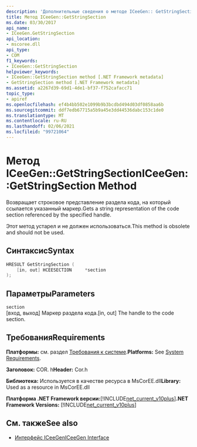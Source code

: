 ```yaml
---
description: 'Дополнительные сведения о методе ICeeGen:: GetStringSection'
title: Метод ICeeGen::GetStringSection
ms.date: 03/30/2017
api_name:
- ICeeGen.GetStringSection
api_location:
- mscoree.dll
api_type:
- COM
f1_keywords:
- ICeeGen::GetStringSection
helpviewer_keywords:
- ICeeGen::GetStringSection method [.NET Framework metadata]
- GetStringSection method [.NET Framework metadata]
ms.assetid: a2267d39-69d1-4de1-bf37-f752cafacc71
topic_type:
- apiref
ms.openlocfilehash: ef4b4bb502e1099b9b3bcdbd494d03df0858aa6b
ms.sourcegitcommit: ddf7edb67715a5b9a45e3dd44536dabc153c1de0
ms.translationtype: MT
ms.contentlocale: ru-RU
ms.lasthandoff: 02/06/2021
ms.locfileid: "99721064"
---
```

# <a name="iceegengetstringsection-method"></a><span data-ttu-id="a4d75-103">Метод ICeeGen::GetStringSection</span><span class="sxs-lookup"><span data-stu-id="a4d75-103">ICeeGen::GetStringSection Method</span></span>

<span data-ttu-id="a4d75-104">Возвращает строковое представление раздела кода, на который ссылается указанный маркер.</span><span class="sxs-lookup"><span data-stu-id="a4d75-104">Gets a string representation of the code section referenced by the specified handle.</span></span>  
  
 <span data-ttu-id="a4d75-105">Этот метод устарел и не должен использоваться.</span><span class="sxs-lookup"><span data-stu-id="a4d75-105">This method is obsolete and should not be used.</span></span>  
  
## <a name="syntax"></a><span data-ttu-id="a4d75-106">Синтаксис</span><span class="sxs-lookup"><span data-stu-id="a4d75-106">Syntax</span></span>  
  
```cpp  
HRESULT GetStringSection (  
    [in, out] HCEESECTION     *section  
);  
```  
  
## <a name="parameters"></a><span data-ttu-id="a4d75-107">Параметры</span><span class="sxs-lookup"><span data-stu-id="a4d75-107">Parameters</span></span>  

 `section`  
 <span data-ttu-id="a4d75-108">[вход, выход] Маркер раздела кода.</span><span class="sxs-lookup"><span data-stu-id="a4d75-108">[in, out] The handle to the code section.</span></span>  
  
## <a name="requirements"></a><span data-ttu-id="a4d75-109">Требования</span><span class="sxs-lookup"><span data-stu-id="a4d75-109">Requirements</span></span>  

 <span data-ttu-id="a4d75-110">**Платформы:** см. раздел [Требования к системе](../../get-started/system-requirements.md).</span><span class="sxs-lookup"><span data-stu-id="a4d75-110">**Platforms:** See [System Requirements](../../get-started/system-requirements.md).</span></span>  
  
 <span data-ttu-id="a4d75-111">**Заголовок:** COR. h</span><span class="sxs-lookup"><span data-stu-id="a4d75-111">**Header:** Cor.h</span></span>  
  
 <span data-ttu-id="a4d75-112">**Библиотека:** Используется в качестве ресурса в MsCorEE.dll</span><span class="sxs-lookup"><span data-stu-id="a4d75-112">**Library:** Used as a resource in MsCorEE.dll</span></span>  
  
 <span data-ttu-id="a4d75-113">**Платформа .NET Framework версии:**[!INCLUDE[net_current_v10plus](../../../../includes/net-current-v10plus-md.md)]</span><span class="sxs-lookup"><span data-stu-id="a4d75-113">**.NET Framework Versions:** [!INCLUDE[net_current_v10plus](../../../../includes/net-current-v10plus-md.md)]</span></span>  
  
## <a name="see-also"></a><span data-ttu-id="a4d75-114">См. также</span><span class="sxs-lookup"><span data-stu-id="a4d75-114">See also</span></span>

- [<span data-ttu-id="a4d75-115">Интерфейс ICeeGen</span><span class="sxs-lookup"><span data-stu-id="a4d75-115">ICeeGen Interface</span></span>](iceegen-interface.md)
